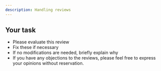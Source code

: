 ```yaml
---
description: Handling reviews
---
```


## Your task

- Please evaluate this review
- Fix these if necessary
- If no modifications are needed, briefly explain why
- If you have any objections to the reviews, please feel free to express your opinions without reservation.
